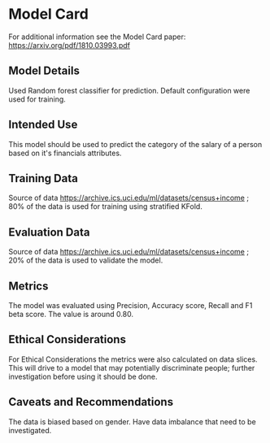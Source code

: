 # Model Card

For additional information see the Model Card paper: https://arxiv.org/pdf/1810.03993.pdf

## Model Details
Used Random forest classifier for prediction. Default configuration were used for training.

## Intended Use
This model should be used to predict the category of the salary of a person based on it's financials attributes.

## Training Data
Source of data https://archive.ics.uci.edu/ml/datasets/census+income ; 80% of the data is used for training using stratified KFold.

## Evaluation Data
Source of data https://archive.ics.uci.edu/ml/datasets/census+income ; 20% of the data is used to validate the model.

## Metrics
The model was evaluated using Precision, Accuracy score, Recall and F1 beta score. The value is around 0.80.

## Ethical Considerations
For Ethical Considerations the metrics were also calculated on data slices. This will drive to a model that may potentially discriminate people; further investigation before using it should be done.

## Caveats and Recommendations
The data is biased based on gender. Have data imbalance that need to be investigated.
